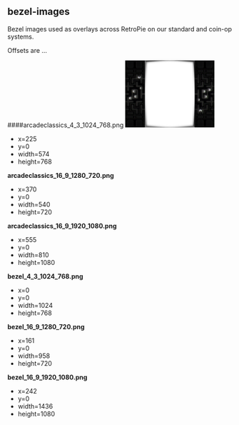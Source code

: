 ## bezel-images

Bezel images used as overlays across RetroPie on our standard and coin-op systems.

Offsets are ...

####arcadeclassics_4_3_1024_768.png
<img src="arcadeclassics_4_3_1024_768.png" width="200" />
- x=225
- y=0
- width=574
- height=768

**arcadeclassics_16_9_1280_720.png**
- x=370
- y=0
- width=540
- height=720

**arcadeclassics_16_9_1920_1080.png**
- x=555
- y=0
- width=810
- height=1080

**bezel_4_3_1024_768.png**
- x=0
- y=0
- width=1024
- height=768

**bezel_16_9_1280_720.png**
- x=161
- y=0
- width=958
- height=720

**bezel_16_9_1920_1080.png**
- x=242
- y=0
- width=1436
- height=1080
